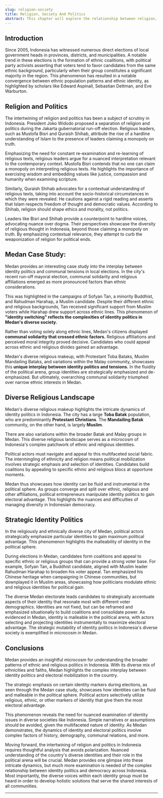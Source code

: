 ```yaml
---
slug: religion-society
title: Religion, Society And Politics
abstract: This chapter will explore the relationship between religion, society, and politics in Indonesia.
---
```



## Introduction

Since 2005, Indonesia has witnessed numerous direct elections of local government heads in provinces, districts, and municipalities. A notable trend in these elections is the formation of ethnic coalitions, with political party activists asserting that voters tend to favor candidates from the same ethnic background, particularly when their group constitutes a significant majority in the region. This phenomenon has resulted in a notable convergence between ethnic population patterns and ethnic identity, as highlighted by scholars like Edward Aspinall, Sebastian Dettman, and Eve Warburton.

## Religion and Politics

The intertwining of religion and politics has been a subject of scrutiny in Indonesia. President Joko Widodo proposed a separation of religion and politics during the Jakarta gubernatorial run-off election. Religious leaders, such as Mustofa Bisri and Quraish Shihab, attribute the rise of a hardline understanding of Islam to the presence of leaders claiming a monopoly on truth. 

Emphasizing the need for constant re-examination and re-learning of religious texts, religious leaders argue for a nuanced interpretation relevant to the contemporary context. Mustofa Bisri contends that no one can claim a monopoly on interpreting religious texts. He highlights the importance of exercising wisdom and embedding values like justice, compassion and humanity when examining scripture. 

Similarly, Quraish Shihab advocates for a contextual understanding of religious texts, taking into account the socio-historical circumstances in which they were revealed. He cautions against a rigid reading and asserts that Islam respects freedom of thought and democratic values. According to Shihab, religion should shape ethics and morality, not politics.

Leaders like Bisri and Shihab provide a counterpoint to hardline voices, advocating nuance over dogma. Their perspectives showcase the diversity of religious thought in Indonesia, beyond those claiming a monopoly on truth. By emphasizing contextual relevance, they attempt to curb the weaponization of religion for political ends.

## Medan Case Study:

Medan provides an interesting case study into the interplay between identity politics and communal tensions in local elections. In the city's recent run-off mayoral election, communal solidarity and religious affiliations emerged as more pronounced factors than ethnic considerations. 

This was highlighted in the campaigns of Sofyan Tan, a minority Buddhist, and Rahudman Harahap, a Muslim candidate. Despite their different ethnic and religious backgrounds, Tan received significant support from Muslim voters while Harahap drew support across ethnic lines. This phenomenon of **"identity switching" reflects the complexities of identity politics in Medan's diverse society.**

Rather than voting solely along ethnic lines, Medan's citizens displayed **communal solidarity that crossed ethnic factors.** Religious affiliations and perceived moral integrity proved decisive. Candidates who could appeal across ethnic and religious divides gained an advantage. 

Medan's diverse religious makeup, with Protestant Toba Bataks, Muslim Mandailing Bataks, and variations within the Malay community, showcases this **unique interplay between identity politics and tensions.** In the fluidity of the political arena, group identities are strategically emphasized and de-emphasized. But ultimately, overarching communal solidarity triumphed over narrow ethnic interests in Medan.

## Diverse Religious Landscape

Medan's diverse religious makeup highlights the intricate dynamics of identity politics in Indonesia. The city has a large **Toba Batak** population, who are predominantly **Protestant Christians**. The **Mandailing Batak** community, on the other hand, is largely **Muslim**. 

There are also variations within the broader Batak and Malay groups in Medan. This diverse religious landscape serves as a microcosm of Indonesia's complex patchwork of ethnic and religious identities.

Political actors must navigate and appeal to this multifaceted social fabric. The intermingling of ethnicity and religion means political mobilization involves strategic emphasis and selection of identities. Candidates build coalitions by appealing to specific ethnic and religious blocs at opportune moments.

Medan thus showcases how identity can be fluid and instrumental in the political sphere. As groups converge and split over ethnic, religious and other affiliations, political entrepreneurs manipulate identity politics to gain electoral advantage. This highlights the nuances and difficulties of managing diversity in Indonesian democracy.

## Strategic Identity Politics

In the religiously and ethnically diverse city of Medan, political actors strategically emphasize particular identities to gain maximum political advantage. This phenomenon highlights the malleability of identity in the political sphere. 

During elections in Medan, candidates form coalitions and appeal to specific ethnic or religious groups that can provide a strong voter base. For example, Sofyan Tan, a Buddhist candidate, aligned with Muslim leader Rahudman Harahap to broaden his voter appeal. Tan emphasized his Chinese heritage when campaigning in Chinese communities, but downplayed it in Muslim areas, showcasing how politicians modulate ethnic and religious identities for political gain.

The diverse Medan electorate leads candidates to strategically accentuate aspects of their identity that resonate most with different voter demographics. Identities are not fixed, but can be reframed and emphasized situationally to build coalitions and consolidate power. As evidenced in Medan, identity is malleable in the political arena, with actors selecting and projecting identities instrumentally to maximize electoral advantage. The strategic mutability of identity politics in Indonesia's diverse society is exemplified in microcosm in Medan.

## Conclusions

Medan provides an insightful microcosm for understanding the broader patterns of ethnic and religious politics in Indonesia. With its diverse mix of ethnicities and faiths, Medan highlights the complex interplay between identity politics and electoral mobilization in the country. 

The strategic emphasis on certain identity markers during elections, as seen through the Medan case study, showcases how identities can be fluid and malleable in the political sphere. Political actors selectively utilize religious, ethnic, or other markers of identity that give them the most electoral advantage.

This phenomenon reveals the need for nuanced examination of identity issues in diverse societies like Indonesia. Simple narratives or assumptions should be avoided, given the multifaceted nature of identity. As Medan demonstrates, the dynamics of identity and electoral politics involve complex factors of history, demography, communal relations, and more.

Moving forward, the intertwining of religion and politics in Indonesia requires thoughtful analysis that avoids polarization. Nuanced understanding of the country's diverse identities and their role in the political arena will be crucial. Medan provides one glimpse into these intricate dynamics, but much more examination is needed of the complex relationship between identity politics and democracy across Indonesia. Most importantly, the diverse voices within each identity group must be heard in order to develop holistic solutions that serve the shared interests of all communities.

---